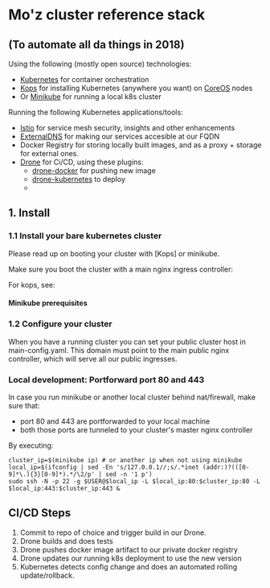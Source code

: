 # Mo'z cluster reference stack
## (To automate all da things in 2018)

Using the following (mostly open source) technologies:
* [Kubernetes](https://github.com/kubernetes/kubernetes) for container orchestration
* [Kops](https://github.com/kubernetes/kops) for installing Kubernetes (anywhere you want) on [CoreOS](https//coreos.com) nodes
* Or [Minikube](https://github.com/kubernetes/minikube) for running a local k8s cluster

Running the following Kubernetes applications/tools:
* [Istio](https://github.com/istio/istio) for service mesh security, insights and other enhancements
* [ExternalDNS](https://github.com/kubernetes-incubator/external-dns) for making our services accesible at our FQDN
* Docker Registry for storing locally built images, and as a proxy + storage for external ones.
* [Drone](https://github.com/drone/drone) for Ci/CD, using these plugins:
    * [drone-docker](https://github.com/drone-plugins/drone-docker) for pushing new image
    * [drone-kubernetes](https://github.com/honestbee/drone-kubernetes) to deploy
    *

## 1. Install
### 1.1 Install your bare kubernetes cluster

Please read up on booting your cluster with [Kops] or minikube.

Make sure you boot the cluster with a main nginx ingress controller:

For kops, see:
#### Minikube prerequisites
### 1.2 Configure your cluster

When you have a running cluster you can set your public cluster host in main-config.yaml.
This domain must point to the main public nginx controller, which will serve all our public ingresses.

### Local development: Portforward port 80 and 443

In case you run minikube or another local cluster behind nat/firewall, make sure that:
- port 80 and 443 are portforwarded to your local machine
- both those ports are tunneled to your cluster's master nginx controller

By executing:

    cluster_ip=$(minikube ip) # or another ip when not using minikube
    local_ip=$(ifconfig | sed -En 's/127.0.0.1//;s/.*inet (addr:)?(([0-9]*\.){3}[0-9]*).*/\2/p' | sed -n '1 p')
    sudo ssh -N -p 22 -g $USER@$local_ip -L $local_ip:80:$cluster_ip:80 -L $local_ip:443:$cluster_ip:443 &

## CI/CD Steps

1. Commit to repo of choice and trigger build in our Drone.
2. Drone builds and does tests
3. Drone pushes docker image artifact to our private docker registry
4. Drone updates our running k8s deployment to use the new version
5. Kubernetes detects config change and does an automated rolling update/rollback.
